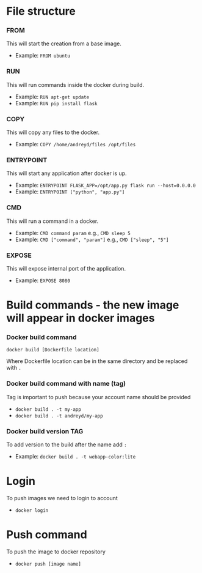 # File structure

### FROM
This will start the creation from a base image.
* Example: `FROM ubuntu`

### RUN
This will run commands inside the docker during build.
* Example: `RUN apt-get update`
* Example: `RUN pip install flask`

### COPY 
This will copy any files to the docker.
* Example: `COPY /home/andreyd/files /opt/files`

### ENTRYPOINT
This will start any application after docker is up.
* Example: `ENTRYPOINT FLASK_APP=/opt/app.py flask run --host=0.0.0.0`
* Example: `ENTRYPOINT ["python", "app.py"]`

### CMD
This will run a command in a docker.
* Example: `CMD command param` e.g., `CMD sleep 5`
* Example: `CMD ["command", "param"]` e.g., `CMD ["sleep", "5"]`

### EXPOSE
This will expose internal port of the application.
* Example: `EXPOSE 8080`

# Build commands - the new image will appear in docker images

### Docker build command
`docker build [Dockerfile location]`

Where Dockerfile location can be in the same directory and be replaced with `.`

### Docker build command with name (tag) 
Tag is important to push because your account name should be provided
* `docker build . -t my-app`
* `docker build . -t andreyd/my-app`

### Docker build version TAG
To add version to the build after the name add `:`
* Example: `docker build . -t webapp-color:lite`

# Login
To push images we need to login to account
* `docker login`

# Push command
To push the image to docker repository
* `docker push [image name]`
